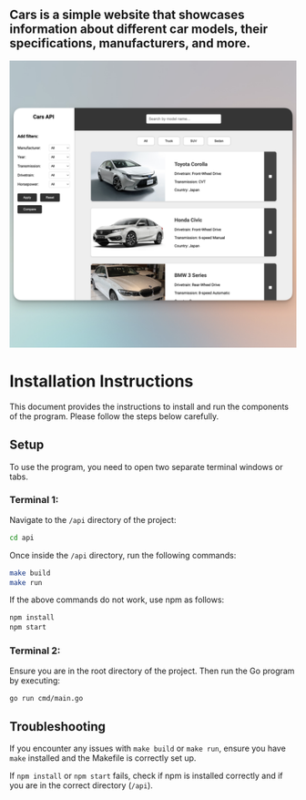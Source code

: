 ## Cars is a simple website that showcases information about different car models, their specifications, manufacturers, and more.

![](api/img/cars.png)

# Installation Instructions

This document provides the instructions to install and run the components of the program. Please follow the steps below carefully.

## Setup

To use the program, you need to open two separate terminal windows or tabs.

### Terminal 1:

Navigate to the `/api` directory of the project:

```sh
cd api
```

Once inside the `/api` directory, run the following commands:

```sh
make build
make run
```

If the above commands do not work, use npm as follows:

```sh
npm install
npm start
```

### Terminal 2:

Ensure you are in the root directory of the project. Then run the Go program by executing:

```sh
go run cmd/main.go
```

## Troubleshooting

If you encounter any issues with `make build` or `make run`, ensure you have `make` installed and the Makefile is correctly set up.

If `npm install` or `npm start` fails, check if npm is installed correctly and if you are in the correct directory (`/api`).
